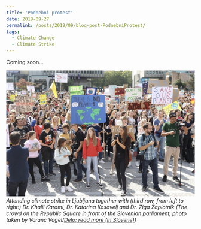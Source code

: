```yaml
---
title: 'Podnebni protest'
date: 2019-09-27
permalink: /posts/2019/09/blog-post-PodnebniProtest/
tags:
  - Climate Change
  - Climate Strike
---
```


Coming soon...

![ClimateStrikeLjubljana](/photos/ClimateStrikeLjubljana_PhotoVorancVogelDelo.jpg)
_Attending climate strike in Ljubljana together with (third row, from left to right:) Dr. Khalil Karami, Dr. Katarina Kosovelj and Dr. Žiga Zaplotnik (The crowd on the Republic Square in front of the Slovenian parliament, photo taken by Voranc Vogel/[Delo; read more (in Slovene)](https://www.delo.si/novice/okolje/protesti-tokrat-tudi-v-sloveniji-232387.html))_



